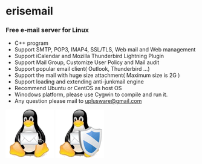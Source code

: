 # erisemail
### Free e-mail server for Linux

* C++ program
* Support SMTP, POP3, IMAP4, SSL/TLS, Web mail and Web management
* Support iCalendar and Mozilla Thunderbird Lightning Plugin
* Support Mail Group, Customize User Policy and Mail audit
* Support popular email client( Outlook, Thunderbird ...)
* Support the mail with huge size attachment( Maximum size is 2G )
* Support loading and extending anti-junkmail engine
* Recommend Ubuntu or CentOS as host OS
* Winodows platform, please use Cygwin to compile and run it.
* Any question please mail to uplusware@gmail.com

![eRisemail](erisemail.gif) ![Anti-JunkMail](antijunk.gif)
